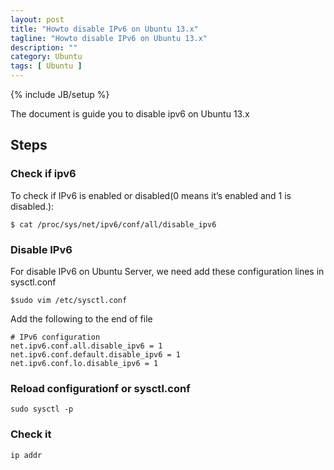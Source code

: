 ```yaml
---
layout: post
title: "Howto disable IPv6 on Ubuntu 13.x"
tagline: "Howto disable IPv6 on Ubuntu 13.x"
description: ""
category: Ubuntu 
tags: [ Ubuntu ]
---
```

{% include JB/setup %}

The document is guide you to disable ipv6 on Ubuntu 13.x

## Steps

### Check if ipv6

To check if IPv6 is enabled or disabled(0 means it’s enabled and 1 is disabled.):

	$ cat /proc/sys/net/ipv6/conf/all/disable_ipv6

### Disable IPv6 
	
For disable IPv6 on Ubuntu Server, we need add these configuration lines in sysctl.conf

	$sudo vim /etc/sysctl.conf

Add the following to the end of file

	# IPv6 configuration
	net.ipv6.conf.all.disable_ipv6 = 1
	net.ipv6.conf.default.disable_ipv6 = 1
	net.ipv6.conf.lo.disable_ipv6 = 1


###  Reload configurationf or sysctl.conf

	sudo sysctl -p

### Check it

	ip addr

